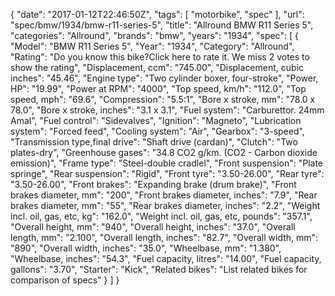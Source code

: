 {
    "date": "2017-01-12T22:46:50Z",
    "tags": [
        "motorbike",
        "spec"
    ],
    "url": "spec\/bmw\/1934\/bmw-r11-series-5",
    "title": "Allround BMW R11 Series 5",
    "categories": "Allround",
    "brands": "bmw",
    "years": "1934",
    "spec": [
        {
            "Model": "BMW R11 Series 5",
            "Year": "1934",
            "Category": "Allround",
            "Rating": "Do you know this bike?Click here to rate it. We miss 2 votes to show the rating",
            "Displacement, ccm": "745.00",
            "Displacement, cubic inches": "45.46",
            "Engine type": "Two cylinder boxer, four-stroke",
            "Power, HP": "19.99",
            "Power at RPM": "4000",
            "Top speed, km\/h": "112.0",
            "Top speed, mph": "69.6",
            "Compression": "5.5:1",
            "Bore x stroke, mm": "78.0 x 78.0",
            "Bore x stroke, inches": "3.1 x 3.1",
            "Fuel system": "Carburettor. 24mm Amal",
            "Fuel control": "Sidevalves",
            "Ignition": "Magneto",
            "Lubrication system": "Forced feed",
            "Cooling system": "Air",
            "Gearbox": "3-speed",
            "Transmission type,final drive": "Shaft drive (cardan)",
            "Clutch": "Two plates-dry",
            "Greenhouse gases": "34.8 CO2 g\/km. (CO2 - Carbon dioxide emission)",
            "Frame type": "Steel-double cradlel",
            "Front suspension": "Plate springe",
            "Rear suspension": "Rigid",
            "Front tyre": "3.50-26.00",
            "Rear tyre": "3.50-26.00",
            "Front brakes": "Expanding brake (drum brake)",
            "Front brakes diameter, mm": "200",
            "Front brakes diameter, inches": "7.9",
            "Rear brakes diameter, mm": "55",
            "Rear brakes diameter, inches": "2.2",
            "Weight incl. oil, gas, etc, kg": "162.0",
            "Weight incl. oil, gas, etc, pounds": "357.1",
            "Overall height, mm": "940",
            "Overall height, inches": "37.0",
            "Overall length, mm": "2.100",
            "Overall length, inches": "82.7",
            "Overall width, mm": "890",
            "Overall width, inches": "35.0",
            "Wheelbase, mm": "1.380",
            "Wheelbase, inches": "54.3",
            "Fuel capacity, litres": "14.00",
            "Fuel capacity, gallons": "3.70",
            "Starter": "Kick",
            "Related bikes": "List related bikes for comparison of specs"
        }
    ]
}